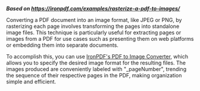 ***Based on <https://ironpdf.com/examples/rasterize-a-pdf-to-images/>***

Converting a PDF document into an image format, like JPEG or PNG, by rasterizing each page involves transforming the pages into standalone image files. This technique is particularly useful for extracting pages or images from a PDF for use cases such as presenting them on web platforms or embedding them into separate documents.

To accomplish this, you can use [IronPDF's PDF to Image Converter](https://ironpdf.com/tutorials/pdf-to-image/), which allows you to specify the desired image format for the resulting files. The images produced are conveniently labeled with "_pageNumber", trending the sequence of their respective pages in the PDF, making organization simple and efficient.